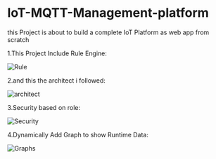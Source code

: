 # IoT-MQTT-Management-platform
this Project is about to build a complete IoT Platform as web app from scratch


1.This Project Include Rule Engine:

![Rule](https://github.com/ali12mswi/IoT-MQTT-Management-platform/assets/114986996/14673251-e3ba-494b-8577-2e8cc0c63197)


2.and this the architect i followed:

![architect](https://github.com/ali12mswi/IoT-MQTT-Management-platform/assets/114986996/08f28bdd-afcb-4875-beeb-84d474a8e4b2)


3.Security based on role:

![Security](https://github.com/ali12mswi/IoT-MQTT-Management-platform/assets/114986996/daff0238-9e3b-42da-8ce1-818064a2e899)


4.Dynamically Add Graph to show Runtime Data:

![Graphs](https://github.com/ali12mswi/IoT-MQTT-Management-platform/assets/114986996/102c8efa-cd9d-4026-89f0-52b379706d9b)

